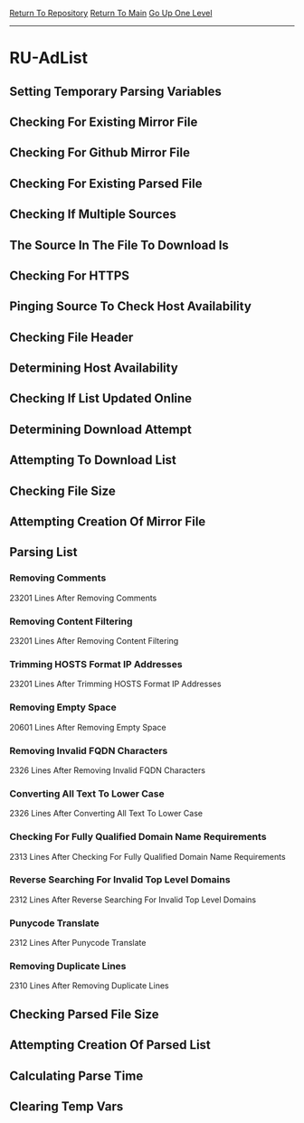 [Return To Repository](https://github.com/deathbybandaid/piholeparser/)
[Return To Main](https://github.com/deathbybandaid/piholeparser/blob/master/RecentRunLogs/Mainlog.md)
[Go Up One Level](https://github.com/deathbybandaid/piholeparser/blob/master/RecentRunLogs/TopLevelScripts/30-Processing-External-Blacklists.md)
____________________________________
# RU-AdList
## Setting Temporary Parsing Variables
## Checking For Existing Mirror File
## Checking For Github Mirror File
## Checking For Existing Parsed File
## Checking If Multiple Sources
## The Source In The File To Download Is
## Checking For HTTPS
## Pinging Source To Check Host Availability
## Checking File Header
## Determining Host Availability
## Checking If List Updated Online
## Determining Download Attempt
## Attempting To Download List
## Checking File Size
## Attempting Creation Of Mirror File
## Parsing List
### Removing Comments
23201 Lines After Removing Comments
### Removing Content Filtering
23201 Lines After Removing Content Filtering
### Trimming HOSTS Format IP Addresses
23201 Lines After Trimming HOSTS Format IP Addresses
### Removing Empty Space
20601 Lines After Removing Empty Space
### Removing Invalid FQDN Characters
2326 Lines After Removing Invalid FQDN Characters
### Converting All Text To Lower Case
2326 Lines After Converting All Text To Lower Case
### Checking For Fully Qualified Domain Name Requirements
2313 Lines After Checking For Fully Qualified Domain Name Requirements
### Reverse Searching For Invalid Top Level Domains
2312 Lines After Reverse Searching For Invalid Top Level Domains
### Punycode Translate
2312 Lines After Punycode Translate
### Removing Duplicate Lines
2310 Lines After Removing Duplicate Lines
## Checking Parsed File Size
## Attempting Creation Of Parsed List
## Calculating Parse Time
## Clearing Temp Vars
